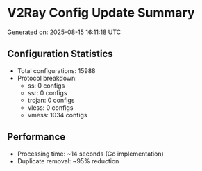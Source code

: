 # V2Ray Config Update Summary
Generated on: 2025-08-15 16:11:18 UTC

## Configuration Statistics
- Total configurations: 15988
- Protocol breakdown:
  - ss: 0 configs
  - ssr: 0 configs
  - trojan: 0 configs
  - vless: 0 configs
  - vmess: 1034 configs

## Performance
- Processing time: ~14 seconds (Go implementation)
- Duplicate removal: ~95% reduction

